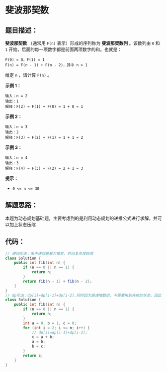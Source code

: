 # 斐波那契数

## 题目描述：

**斐波那契数** （通常用 `F(n)` 表示）形成的序列称为 **斐波那契数列** 。该数列由 `0` 和 `1` 开始，后面的每一项数字都是前面两项数字的和。也就是：

```
F(0) = 0，F(1) = 1
F(n) = F(n - 1) + F(n - 2)，其中 n > 1
```

给定 `n` ，请计算 `F(n)` 。

 

**示例 1：**

```
输入：n = 2
输出：1
解释：F(2) = F(1) + F(0) = 1 + 0 = 1
```

**示例 2：**

```
输入：n = 3
输出：2
解释：F(3) = F(2) + F(1) = 1 + 1 = 2
```

**示例 3：**

```
输入：n = 4
输出：3
解释：F(4) = F(3) + F(2) = 2 + 1 = 3
```

 

**提示：**

+ `0 <= n <= 30`

## 解题思路：

本题为动态规划基础题，主要考虑到的是利用动态规划的递推公式进行求解，并可以加上状态压缩

## 代码：

```java
// 递归写法：由于递归是暴力搜索，时间复杂度较高
class Solution {
    public int fib(int n) {
        if (n == 0 || n == 1) {
            return n;
        }
        return fib(n - 1) + fib(n - 2);
    }
}
// dp写法：dp[i]=dp[i-1]+dp[i-2],同时因为是递增数组，不需要用到先前的状态，因此可以进行状态压缩
class Solution {
    public int fib(int n) {
        if (n == 0 || n == 1) {
            return n;
        }
        int a = 0, b = 1, c = 0;
        for (int i = 2; i <= n; i++) {
            // dp[i]=dp[i-1]+dp[i-2];
            c = a + b;
            a = b;
            b = c;
        }
        return c;
    }
}
```

